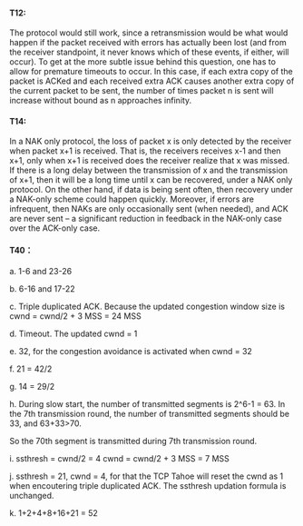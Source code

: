 #### T12:

The protocol would still work, since a retransmission would be what would happen if the packet
received with errors has actually been lost (and from the receiver standpoint, it never knows which
of these events, if either, will occur).
To get at the more subtle issue behind this question, one has to allow for premature timeouts to
occur. In this case, if each extra copy of the packet is ACKed and each received extra ACK
causes another extra copy of the current packet to be sent, the number of times packet n is sent
will increase without bound as n approaches infinity.

#### T14:

In a NAK only protocol, the loss of packet x is only detected by the receiver when packet x+1 is
received. That is, the receivers receives x-1 and then x+1, only when x+1 is received does the
receiver realize that x was missed. If there is a long delay between the transmission of x and the
transmission of x+1, then it will be a long time until x can be recovered, under a NAK only
protocol.
On the other hand, if data is being sent often, then recovery under a NAK-only scheme could
happen quickly. Moreover, if errors are infrequent, then NAKs are only occasionally sent (when
needed), and ACK are never sent – a significant reduction in feedback in the NAK-only case over
the ACK-only case.

#### T40：

a. 1-6 and 23-26

b. 6-16 and 17-22

c. Triple duplicated ACK. Because the updated congestion window size is cwnd = cwnd/2 + 3 MSS = 24 MSS

d. Timeout. The updated cwnd = 1

e. 32, for the congestion avoidance is activated when cwnd = 32

f. 21 = 42/2

g. 14 = 29/2

h. During slow start, the number of transmitted segments is 2^6-1 = 63.
In the 7th transmission round, the number of transmitted segments should be 33, and 63+33>70.

So the 70th segment is transmitted during 7th transmission round.

i. ssthresh = cwnd/2 = 4     cwnd = cwnd/2 + 3 MSS = 7 MSS

j. ssthresh = 21, cwnd = 4, for that the TCP Tahoe will reset the cwnd as 1 when encoutering triple duplicated ACK.
The ssthresh updation formula is unchanged.

k. 1+2+4+8+16+21 = 52